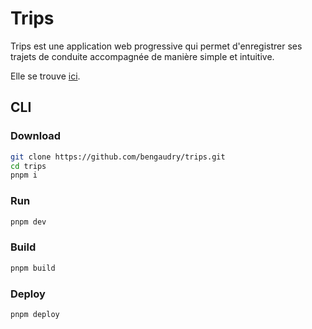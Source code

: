 # Trips

Trips est une application web progressive qui permet d'enregistrer ses trajets de conduite accompagnée de manière simple et intuitive. 

Elle se trouve [ici](https://tripsapp.web.app).

## CLI

### Download

```sh
git clone https://github.com/bengaudry/trips.git
cd trips
pnpm i  
```

### Run

```sh
pnpm dev
```

### Build
```sh
pnpm build
```

### Deploy
```sh
pnpm deploy
```